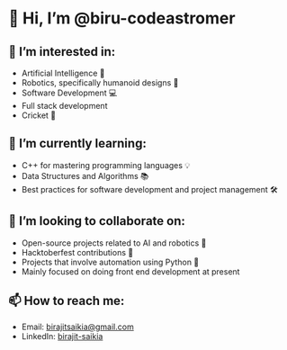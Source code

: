 # 👋 Hi, I’m @biru-codeastromer

## 👀 I’m interested in:
- Artificial Intelligence 🤖
- Robotics, specifically humanoid designs 🤖
- Software Development 💻
- Full stack development
- Cricket 🏏

## 🌱 I’m currently learning:
- C++ for mastering programming languages 💡
- Data Structures and Algorithms 📚
- Best practices for software development and project management 🛠️

## 💞️ I’m looking to collaborate on:
- Open-source projects related to AI and robotics 🤝
- Hacktoberfest contributions 🍂
- Projects that involve automation using Python 🐍
- Mainly focused on doing front end development at present

## 📫 How to reach me:
- Email: [birajitsaikia@gmail.com](mailto:birajitsaikia@gmail.com)
- LinkedIn: [birajit-saikia](https://www.linkedin.com/in/birajit-saikia-08125030a/)


<!---
biru-codeastromer/biru-codeastromer is a ✨ special ✨ repository because its `README.md` (this file) appears on your GitHub profile.
You can click the Preview link to take a look at your changes.
--->
